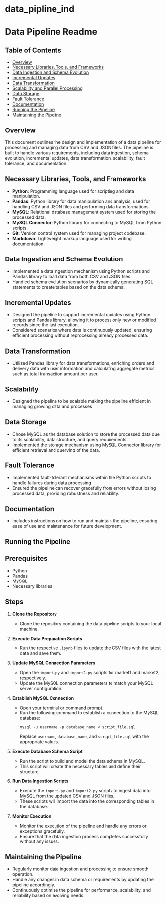 # data_pipline_ind


# Data Pipeline Readme

## Table of Contents
- [Overview](#overview)
- [Necessary Libraries, Tools, and Frameworks](#necessary-libraries-tools-and-frameworks)
- [Data Ingestion and Schema Evolution](#data-ingestion-and-schema-evolution)
- [Incremental Updates](#incremental-updates)
- [Data Transformation](#data-transformation)
- [Scalability and Parallel Processing](#scalability-and-parallel-processing)
- [Data Storage](#data-storage)
- [Fault Tolerance](#fault-tolerance)
- [Documentation](#documentation)
- [Running the Pipeline](#running-the-pipeline)
- [Maintaining the Pipeline](#maintaining-the-pipeline)

## Overview
This document outlines the design and implementation of a data pipeline for processing and managing data from CSV and JSON files. The pipeline is built to handle various requirements, including data ingestion, schema evolution, incremental updates, data transformation, scalability, fault tolerance, and documentation.

## Necessary Libraries, Tools, and Frameworks
- **Python**: Programming language used for scripting and data manipulation.
- **Pandas**: Python library for data manipulation and analysis, used for handling CSV and JSON files and performing data transformations.
- **MySQL**: Relational database management system used for storing the processed data.
- **MySQL Connector**: Python library for connecting to MySQL from Python scripts.
- **Git**: Version control system used for managing project codebase.
- **Markdown**: Lightweight markup language used for writing documentation.

## Data Ingestion and Schema Evolution
- Implemented a data ingestion mechanism using Python scripts and Pandas library to load data from both CSV and JSON files.
- Handled schema evolution scenarios by dynamically generating SQL statements to create tables based on the data schema.

## Incremental Updates
- Designed the pipeline to support incremental updates using Python scripts and Pandas library, allowing it to process only new or modified records since the last execution.
- Considered scenarios where data is continuously updated, ensuring efficient processing without reprocessing already processed data.

## Data Transformation
- Utilized Pandas library for data transformations, enriching orders and delivery data with user information and calculating aggregate metrics such as total transaction amount per user. 

## Scalability 
- Designed the pipeline to be scalable making the pipeline efficient in managing growing data and processes
 
## Data Storage
- Chose MySQL as the database solution to store the processed data due to its scalability,  data structure, and query requirements.
- Implemented the storage mechanism using MySQL Connector library for efficient retrieval and querying of the data.

## Fault Tolerance
- Implemented fault-tolerant mechanisms within the Python scripts to handle failures during data processing
- Ensured the pipeline can recover gracefully from errors without losing processed data, providing robustness and reliability.

## Documentation
- Includes instructions on how to run and maintain the pipeline, ensuring ease of use and maintenance for future development.

## Running the Pipeline
## Prerequisites
- Python
- Pandas
- MySQL
- Necessary libraries

## Steps

1. **Clone the Repository**
   - Clone the repository containing the data pipeline scripts to your local machine.

2. **Execute Data Preparation Scripts**
   - Run the respective `.ipynb` files to update the CSV files with the latest data and save them.

3. **Update MySQL Connection Parameters**
   - Open the `import.py` and `import2.py` scripts for market1 and market2, respectively.
   - Update the MySQL connection parameters to match your MySQL server configuration.

4. **Establish MySQL Connection**
   - Open your terminal or command prompt.
   - Run the following command to establish a connection to the MySQL database:
     ```
     mysql -u username -p database_name < script_file.sql
     ```
     Replace `username`, `database_name`, and `script_file.sql` with the appropriate values.

5. **Execute Database Schema Script**
   - Run the script to build and model the data schema in MySQL.
   - This script will create the necessary tables and define their structure.

6. **Run Data Ingestion Scripts**
   - Execute the `import.py` and `import2.py` scripts to ingest data into MySQL from the updated CSV and JSON files.
   - These scripts will import the data into the corresponding tables in the database.

7. **Monitor Execution**
   - Monitor the execution of the pipeline and handle any errors or exceptions gracefully.
   - Ensure that the data ingestion process completes successfully without any issues.


## Maintaining the Pipeline
- Regularly monitor data ingestion and processing to ensure smooth operation.
- Handle any changes in data schema or requirements by updating the pipeline accordingly.
- Continuously optimize the pipeline for performance, scalability, and reliability based on evolving needs.
